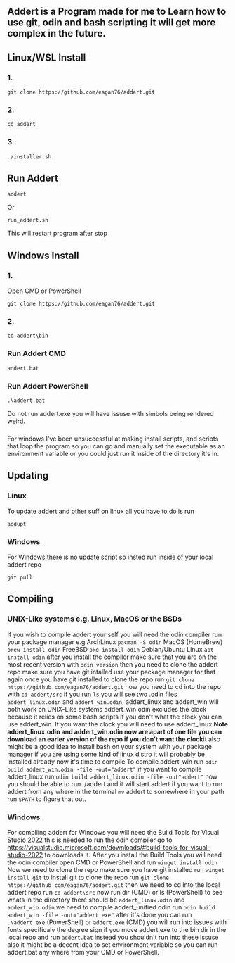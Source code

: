 ## Addert is a Program made for me to Learn how to use git, odin and bash scripting it will get more complex in the future.
## Linux/WSL Install 
### 1.
```
git clone https://github.com/eagan76/addert.git
```
### 2.
```
cd addert
```
###  3.
```
./installer.sh
```
## Run Addert
```
addert
```
Or 
```
run_addert.sh
```
This will restart program after stop
## Windows Install
### 1.
Open CMD or PowerShell
```
git clone https://github.com/eagan76/addert.git
```
### 2.
```
cd addert\bin
```
### Run Addert CMD
```
addert.bat
```
### Run Addert PowerShell
```
.\addert.bat
```

Do not run addert.exe you will have issuse with simbols being rendered weird.
###
For windows I've been unsuccessful at making install scripts, and scripts that loop the program so you can go and manually set the executable as an environment variable or you could just run it inside of the directory it's in. 


## Updating
### Linux 
To update addert and other suff on linux all you have to do is run
```
addupt
```
### Windows
For Windows there is no update script so insted run inside of your local addert repo
```
git pull
```
## Compiling
### UNIX-Like systems e.g. Linux, MacOS or the BSDs
If you wish to compile addert your self you will need the odin compiler run your package manager e.g ArchLinux `pacman -S odin` MacOS (HomeBrew) `brew install odin` FreeBSD `pkg install odin` Debian/Ubuntu Linux `apt install odin` after you install the compiler make sure that you are on the most recent version with `odin version` then you need to clone the addert repo make sure you have git intalled use your package manager for that again once you have git installed to clone the repo run `git clone https://github.com/eagan76/addert.git` now you need to cd into the repo with `cd addert/src` if you run `ls` you will see two .odin files `addert_linux.odin` and `addert_win.odin`, addert_linux and addert_win will both work on UNIX-Like systems addert_win.odin excludes the clock because it relies on some bash scripts if you don't what the clock you can use addert_win. If you want the clock you will need to use addert_linux **Note addert_linux.odin and addert_win.odin now are apart of one file you can download an earler version of the repo if you don't want the clock**it also might be a good idea to install bash on your system with your package manager if you are using some kind of linux distro it will probably be installed already now it's time to compile To compile addert_win run `odin build addert_win.odin -file -out="addert"` if you want to compile addert_linux run `odin build addert_linux.odin -file -out"addert"` now you should be able to run ./addert and it will start addert if you want to run addert from any where in the terminal `mv` addert to somewhere in your path run `$PATH` to figure that out.
### Windows 
For compiling addert for Windows you will need the Build Tools for Visual Studio 2022 this is needed to run the odin compiler go to https://visualstudio.microsoft.com/downloads/#build-tools-for-visual-studio-2022 to downloads it. After you install the Build Tools you will need the odin compiler open CMD or PowerShell and run `winget install odin` Now we need to clone the repo make sure you have git installed run `winget install git` to install git to clone the repo run `git clone https://github.com/eagan76/addert.git` then we need to cd into the local addert repo run `cd addert\src` now run dir (CMD) or ls (PowerShell) to see whats in the directory there should be `addert_linux.odin` and `addert_win.odin` we need to compile addert_unified.odin run `odin build addert_win -file -out="addert.exe"` after it's done you can run `.\addert.exe` (PowerShell) or `addert.exe` (CMD) you will run into issues with fonts specificaly the degree sign if you move addert.exe to the bin dir in the local repo and run `addert.bat` instead you shouldn't run into these issuse also it might be a decent idea to set environment variable so you can run addert.bat any where from your CMD or PowerShell.
